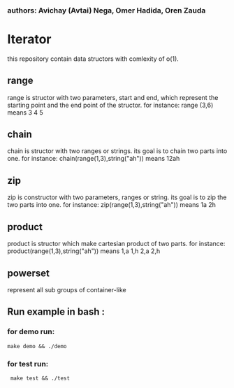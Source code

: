 ### authors: Avichay (Avtai) Nega, Omer Hadida, Oren Zauda
# Iterator
this repository contain data structors with comlexity of o(1).

## range
range is structor with two parameters, start and end, which represent
the starting point and the end point of the structor. 
for instance: range (3,6) means 3 4 5

## chain
chain is structor with two ranges or strings. its goal is to chain two parts into one.
for instance: chain(range(1,3),string("ah")) means 12ah

## zip
zip is constructor with two parameters, ranges or string. its goal is to zip
the two parts into one. for instance: zip(range(1,3),string("ah")) means
1a 2h

## product
product is structor which make cartesian product of two parts.
for instance: product(range(1,3),string("ah")) means 1,a 1,h 2,a 2,h

## powerset
represent all sub groups of container-like

## Run example in bash :
  ### for demo run:
  
    make demo && ./demo
     
  ### for test run:
     
     make test && ./test

